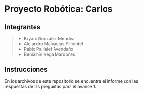 # Proyecto Robótica: Carlos

## Integrantes

> - Bryam Gonzalez Mendez
> - Alejandro Malvacias Pimentel
> - Pablo Paillalef Avendaño
> - Benjamín Vega Mardones

## Instrucciones

En los archivos de este repositorio se encuentra el informe con las respuestas de las preguntas para el avance 1.
